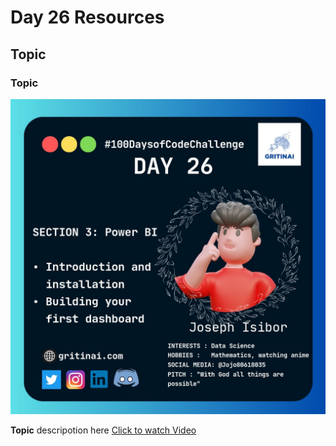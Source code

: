 # Day 26 Resources

## Topic

### Topic

![100 days of code Day 26](https://github.com/GritinAI/100daysofcode2.0/blob/main/Images/Day26.jpg)


**Topic** descripotion here
[Click to watch Video](Video_link)

